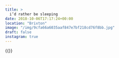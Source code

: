 ```yaml
---
title: >
  i’d rather be sleeping
date: 2018-10-06T17:17:24+00:00
location: "Brixton"
image: "/img/9cfa66a6035aaf847e7bf218cd76f8bb.jpg"
draft: false
instagram: true
---
```


{{<photo src="/img/9cfa66a6035aaf847e7bf218cd76f8bb.jpg">}}
